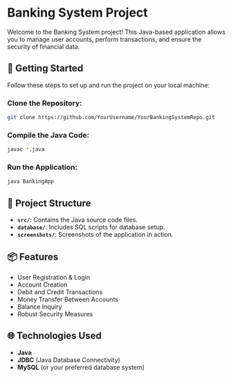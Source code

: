 # Banking System Project

Welcome to the Banking System project! This Java-based application allows you to manage user accounts, perform transactions, and ensure the security of financial data.

## 🚀 Getting Started

Follow these steps to set up and run the project on your local machine:

### Clone the Repository:
```bash
git clone https://github.com/YourUsername/YourBankingSystemRepo.git
```

### Compile the Java Code:
```bash
javac *.java
```

### Run the Application:
```bash
java BankingApp
```

## 📂 Project Structure

- **`src/`**: Contains the Java source code files.
- **`database/`**: Includes SQL scripts for database setup.
- **`screenshots/`**: Screenshots of the application in action.

## 📦 Features

- User Registration & Login
- Account Creation
- Debit and Credit Transactions
- Money Transfer Between Accounts
- Balance Inquiry
- Robust Security Measures

## 🌐 Technologies Used

- **Java**
- **JDBC** (Java Database Connectivity)
- **MySQL** (or your preferred database system)

